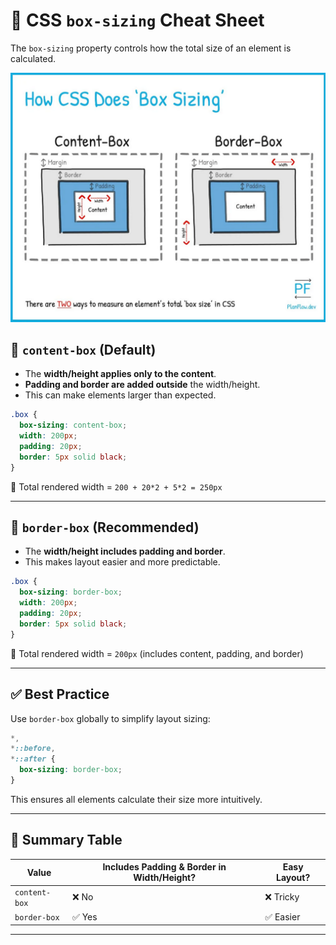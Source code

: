 # 📏 CSS `box-sizing` Cheat Sheet

The `box-sizing` property controls how the total size of an element is calculated.

<img src="./imgs/box-sizing.png" alt="box-sizing" width="800" >

## 🔹 `content-box` (Default)

- The **width/height applies only to the content**.
- **Padding and border are added outside** the width/height.
- This can make elements larger than expected.

```css
.box {
  box-sizing: content-box;
  width: 200px;
  padding: 20px;
  border: 5px solid black;
}
```

🧮 Total rendered width = `200 + 20*2 + 5*2 = 250px`

---

## 🔸 `border-box` (Recommended)

- The **width/height includes padding and border**.
- This makes layout easier and more predictable.

```css
.box {
  box-sizing: border-box;
  width: 200px;
  padding: 20px;
  border: 5px solid black;
}
```

🧮 Total rendered width = `200px` (includes content, padding, and border)

---

## ✅ Best Practice

Use `border-box` globally to simplify layout sizing:

```css
*,
*::before,
*::after {
  box-sizing: border-box;
}
```

This ensures all elements calculate their size more intuitively.

---

## 🧠 Summary Table

| Value         | Includes Padding & Border in Width/Height? | Easy Layout? |
| ------------- | ------------------------------------------ | ------------ |
| `content-box` | ❌ No                                      | ❌ Tricky    |
| `border-box`  | ✅ Yes                                     | ✅ Easier    |

---
